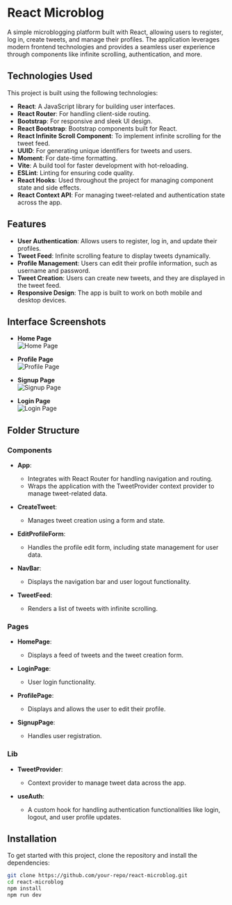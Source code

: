 # React Microblog

A simple microblogging platform built with React, allowing users to register, log in, create tweets, and manage their profiles. The application leverages modern frontend technologies and provides a seamless user experience through components like infinite scrolling, authentication, and more.

## Technologies Used

This project is built using the following technologies:

- **React**: A JavaScript library for building user interfaces.
- **React Router**: For handling client-side routing.
- **Bootstrap**: For responsive and sleek UI design.
- **React Bootstrap**: Bootstrap components built for React.
- **React Infinite Scroll Component**: To implement infinite scrolling for the tweet feed.
- **UUID**: For generating unique identifiers for tweets and users.
- **Moment**: For date-time formatting.
- **Vite**: A build tool for faster development with hot-reloading.
- **ESLint**: Linting for ensuring code quality.
- **React Hooks**: Used throughout the project for managing component state and side effects.
- **React Context API**: For managing tweet-related and authentication state across the app.

## Features

- **User Authentication**: Allows users to register, log in, and update their profiles.
- **Tweet Feed**: Infinite scrolling feature to display tweets dynamically.
- **Profile Management**: Users can edit their profile information, such as username and password.
- **Tweet Creation**: Users can create new tweets, and they are displayed in the tweet feed.
- **Responsive Design**: The app is built to work on both mobile and desktop devices.

## Interface Screenshots

- **Home Page**  
  ![Home Page](https://github.com/israeltechchallenge/react-microblog-marieslo/assets/110108878/815622e1-fd41-43be-a187-bd051a612cfd)

- **Profile Page**  
  ![Profile Page](https://github.com/israeltechchallenge/react-microblog-marieslo/assets/110108878/ee72ed1a-b9c8-499a-9d28-1b7c6d2b9da4)

- **Signup Page**  
  ![Signup Page](https://github.com/israeltechchallenge/react-microblog-marieslo/assets/110108878/7d4001a5-1a6a-43c1-a916-b73d55399ee5)

- **Login Page**  
  ![Login Page](https://github.com/israeltechchallenge/react-microblog-marieslo/assets/110108878/ea0b4cc1-c4fb-42cc-ae92-8dce59fe4e71)

## Folder Structure

### Components

- **App**: 
  - Integrates with React Router for handling navigation and routing.
  - Wraps the application with the TweetProvider context provider to manage tweet-related data.
  
- **CreateTweet**:
  - Manages tweet creation using a form and state.
  
- **EditProfileForm**:
  - Handles the profile edit form, including state management for user data.
  
- **NavBar**:
  - Displays the navigation bar and user logout functionality.
  
- **TweetFeed**:
  - Renders a list of tweets with infinite scrolling.

### Pages

- **HomePage**:
  - Displays a feed of tweets and the tweet creation form.
  
- **LoginPage**:
  - User login functionality.
  
- **ProfilePage**:
  - Displays and allows the user to edit their profile.
  
- **SignupPage**:
  - Handles user registration.

### Lib

- **TweetProvider**:
  - Context provider to manage tweet data across the app.
  
- **useAuth**:
  - A custom hook for handling authentication functionalities like login, logout, and user profile updates.

## Installation

To get started with this project, clone the repository and install the dependencies:

```bash
git clone https://github.com/your-repo/react-microblog.git
cd react-microblog
npm install
npm run dev